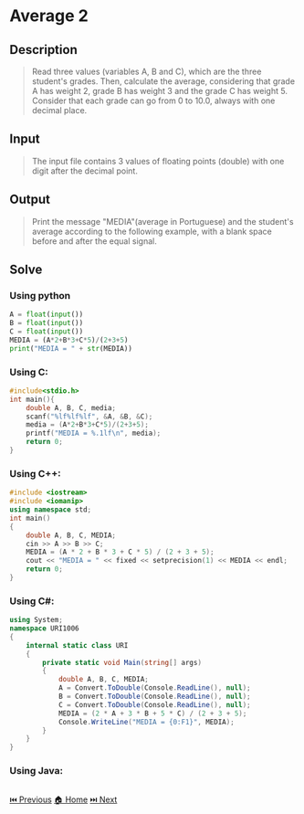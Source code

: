 # Average 2

## Description

> Read three values (variables A, B and C), which are the three student's grades. Then, calculate the average, considering that grade A has weight 2, grade B has weight 3 and the grade C has weight 5. Consider that each grade can go from 0 to 10.0, always with one decimal place.

## Input

> The input file contains 3 values of floating points (double) with one digit after the decimal point.

## Output

> Print the message "MEDIA"(average in Portuguese) and the student's average according to the following example, with a blank space before and after the equal signal.

## Solve

### Using python

```python
A = float(input())
B = float(input())
C = float(input())
MEDIA = (A*2+B*3+C*5)/(2+3+5)
print("MEDIA = " + str(MEDIA))
```

### Using C:

```c
#include<stdio.h>
int main(){
    double A, B, C, media;
    scanf("%lf%lf%lf", &A, &B, &C);
    media = (A*2+B*3+C*5)/(2+3+5);
    printf("MEDIA = %.1lf\n", media);
    return 0;
}
```

### Using C++:

```c++
#include <iostream>
#include <iomanip>
using namespace std;
int main()
{
    double A, B, C, MEDIA;
    cin >> A >> B >> C;
    MEDIA = (A * 2 + B * 3 + C * 5) / (2 + 3 + 5);
    cout << "MEDIA = " << fixed << setprecision(1) << MEDIA << endl;
    return 0;
}
```

### Using C#:

```c#
using System;
namespace URI1006
{
    internal static class URI
    {
        private static void Main(string[] args)
        {
            double A, B, C, MEDIA;
            A = Convert.ToDouble(Console.ReadLine(), null);
            B = Convert.ToDouble(Console.ReadLine(), null);
            C = Convert.ToDouble(Console.ReadLine(), null);
            MEDIA = (2 * A + 3 * B + 5 * C) / (2 + 3 + 5);
            Console.WriteLine("MEDIA = {0:F1}", MEDIA);
        }
    }
}
```

### Using Java:

```java

```

[⏮️ Previous](/URI_1005/URI_1005.md)
[🏠 Home](/README.md)
[⏭️ Next](/URI_1007/URI_1007.md)
